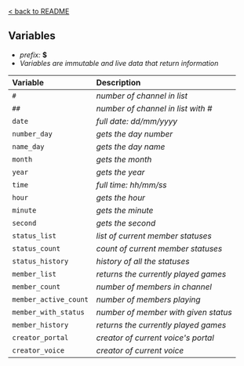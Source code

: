 [< back to README](https://github.com/keybraker/portal-discord-bot#regex-interpreter)

## Variables

* _prefix:_ __$__
* _Variables are immutable and live data that return information_

| Variable              | Description                          |
| :-------------------- | :----------------------------------- |
| `#`                   | _number of channel in list_          |
| `##`                  | _number of channel in list with \#_  |
| `date`                | _full date: dd/mm/yyyy_              |
| `number_day`          | _gets the day number_                |
| `name_day`            | _gets the day name_                  |
| `month`               | _gets the month_                     |
| `year`                | _gets the year_                      |
| `time`                | _full time: hh/mm/ss_                |
| `hour`                | _gets the hour_                      |
| `minute`              | _gets the minute_                    |
| `second`              | _gets the second_                    |
| `status_list`         | _list of current member statuses_    |
| `status_count`        | _count of current member statuses_   |
| `status_history`      | _history of all the statuses_        |
| `member_list`         | _returns the currently played games_ |
| `member_count`        | _number of members in channel_       |
| `member_active_count` | _number of members playing_          |
| `member_with_status`  | _number of member with given status_ |
| `member_history`      | _returns the currently played games_ |
| `creator_portal`      | _creator of current voice\'s portal_ |
| `creator_voice`       | _creator of current voice_           |